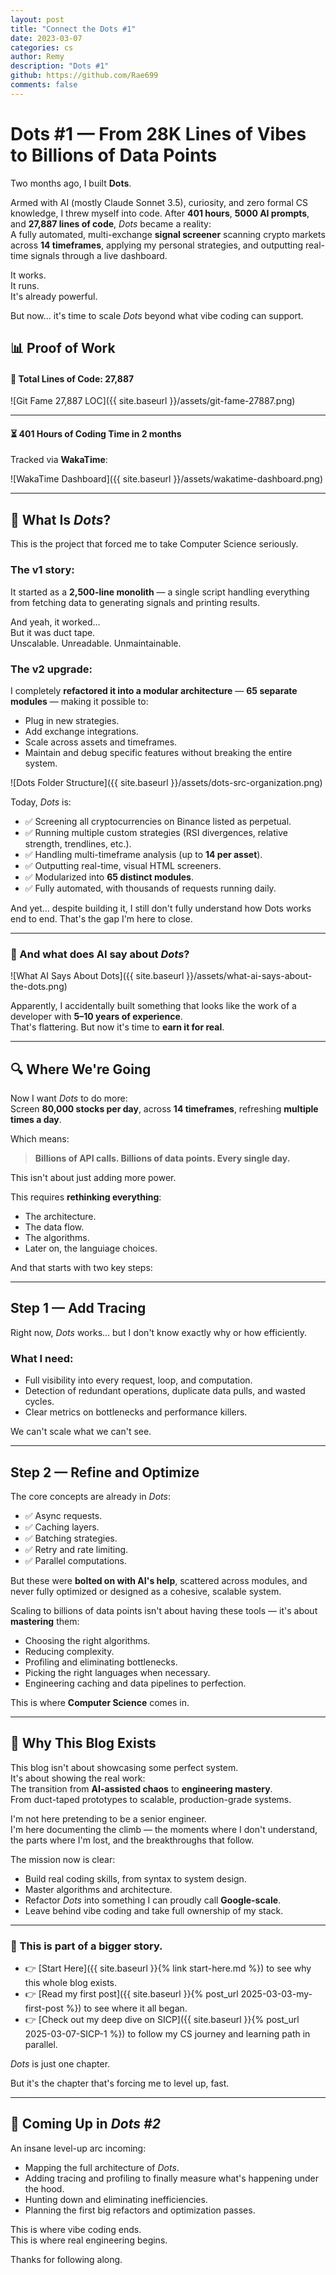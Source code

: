 ```yaml
---
layout: post
title: "Connect the Dots #1"
date: 2023-03-07
categories: cs 
author: Remy
description: "Dots #1"
github: https://github.com/Rae699
comments: false
---
```


# Dots #1 — From 28K Lines of Vibes to Billions of Data Points

Two months ago, I built **Dots**.

Armed with AI (mostly Claude Sonnet 3.5), curiosity, and zero formal CS knowledge, I threw myself into code. 
After **401 hours**, **5000 AI prompts**, and **27,887 lines of code**, *Dots* became a reality:  
A fully automated, multi-exchange **signal screener** scanning crypto markets across **14 timeframes**, applying my personal strategies, and outputting real-time signals through a live dashboard.

It works.  
It runs.  
It's already powerful.  

But now... it's time to scale *Dots* beyond what vibe coding can support.  


## 📊 Proof of Work

#### 🚀 **Total Lines of Code: 27,887**

![Git Fame 27,887 LOC]({{ site.baseurl }}/assets/git-fame-27887.png)

---

#### ⏳ **401 Hours of Coding Time in 2 months**

Tracked via **WakaTime**:  

![WakaTime Dashboard]({{ site.baseurl }}/assets/wakatime-dashboard.png)


---

## 🧠 What Is *Dots*?

This is the project that forced me to take Computer Science seriously.

### The v1 story:
It started as a **2,500-line monolith** — a single script handling everything from fetching data to generating signals and printing results.

And yeah, it worked...  
But it was duct tape.  
Unscalable. Unreadable. Unmaintainable.

### The v2 upgrade:
I completely **refactored it into a modular architecture** — **65 separate modules** — making it possible to:
- Plug in new strategies.
- Add exchange integrations.
- Scale across assets and timeframes.
- Maintain and debug specific features without breaking the entire system.

![Dots Folder Structure]({{ site.baseurl }}/assets/dots-src-organization.png)

Today, *Dots* is:
- ✅ Screening all cryptocurrencies on Binance listed as perpetual.
- ✅ Running multiple custom strategies (RSI divergences, relative strength, trendlines, etc.).
- ✅ Handling multi-timeframe analysis (up to **14 per asset**).
- ✅ Outputting real-time, visual HTML screeners.
- ✅ Modularized into **65 distinct modules**.
- ✅ Fully automated, with thousands of requests running daily.

And yet… despite building it, I still don't fully understand how Dots works end to end.
That's the gap I'm here to close.


---

### 🧠 And what does AI say about *Dots*?

![What AI Says About Dots]({{ site.baseurl }}/assets/what-ai-says-about-the-dots.png)

Apparently, I accidentally built something that looks like the work of a developer with **5–10 years of experience**.  
That's flattering. But now it's time to **earn it for real**.


---

## 🔍 Where We're Going  

Now I want *Dots* to do more:  
Screen **80,000 stocks per day**, across **14 timeframes**, refreshing **multiple times a day**.

Which means:

> **Billions of API calls. Billions of data points. Every single day.**

This isn't about just adding more power.  

This requires **rethinking everything**:  
- The architecture.  
- The data flow.  
- The algorithms.  
- Later on, the languiage choices.

And that starts with two key steps:


---

## Step 1 — Add **Tracing**

Right now, *Dots* works… but I don't know exactly why or how efficiently.  

### What I need:
- Full visibility into every request, loop, and computation.
- Detection of redundant operations, duplicate data pulls, and wasted cycles.
- Clear metrics on bottlenecks and performance killers.

We can't scale what we can't see.


---

## Step 2 — Refine and Optimize  

The core concepts are already in *Dots*:
- ✅ Async requests.
- ✅ Caching layers.
- ✅ Batching strategies.
- ✅ Retry and rate limiting.
- ✅ Parallel computations.

But these were **bolted on with AI's help**, scattered across modules, and never fully optimized or designed as a cohesive, scalable system.

Scaling to billions of data points isn't about having these tools — it's about **mastering** them:
- Choosing the right algorithms.
- Reducing complexity.
- Profiling and eliminating bottlenecks.
- Picking the right languages when necessary.
- Engineering caching and data pipelines to perfection.

This is where **Computer Science** comes in.


---

## 🚀 Why This Blog Exists  

This blog isn't about showcasing some perfect system.  
It's about showing the real work:  
The transition from **AI-assisted chaos** to **engineering mastery**.  
From duct-taped prototypes to scalable, production-grade systems.

I'm not here pretending to be a senior engineer.  
I'm here documenting the climb — the moments where I don't understand, the parts where I'm lost, and the breakthroughs that follow.

The mission now is clear:
- Build real coding skills, from syntax to system design.
- Master algorithms and architecture.
- Refactor *Dots* into something I can proudly call **Google-scale**.
- Leave behind vibe coding and take full ownership of my stack.


---

### 🚀 This is part of a bigger story.

- 👉 [Start Here]({{ site.baseurl }}{% link start-here.md %}) to see why this whole blog exists.  
- 👉 [Read my first post]({{ site.baseurl }}{% post_url 2025-03-03-my-first-post %}) to see where it all began.  
- 👉 [Check out my deep dive on SICP]({{ site.baseurl }}{% post_url 2025-03-07-SICP-1 %}) to follow my CS journey and learning path in parallel.  

*Dots* is just one chapter. 

But it's the chapter that's forcing me to level up, fast.


---

## 📌 Coming Up in *Dots #2*  

An insane level-up arc incoming:  
- Mapping the full architecture of *Dots*.  
- Adding tracing and profiling to finally measure what's happening under the hood.  
- Hunting down and eliminating inefficiencies.  
- Planning the first big refactors and optimization passes.  

This is where vibe coding ends.  
This is where real engineering begins.  

Thanks for following along.


